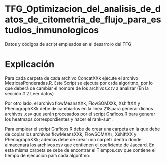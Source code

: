 # TFG_Optimizacion_del_analisis_de_datos_de_citometria_de_flujo_para_estudios_inmunologicos

Datos y códigos de script empleados en el desarrollo del TFG

# Explicación

Para cada carpeta de cada archivo ConcatXXk ejecute el archivo MetricasPonderadas.R.
Este Script se ejecuta por cada algoritmo, por lo que deberá de cambiar el nombre de 
los archivos.csv a analizar (En la sección # 2 Leer datos)

Por otro lado, el archivo flowMeansXXk, FlowSOMXXk, XshiftXX y PhenographXXk debe de 
cambiarlos en la línea 218 para generar dichos archivos .csv que serán procesados por
el script Graficos.R para generar los heatmaps correspondientes y hacer el rank-sum.

Para emplear el script Graficos.R debe de crear una carpeta en la que debe de copiar 
los archivos flowMeansXXk, FlowSOMXXk, XshiftXX y PhenographXXk; además debe de crear 
una carpeta dentro donde almacenará los archivos.csv que contienen el coeficiente de
Jaccard. En esta misma carpeta se debe de encontrar el Tiempos.csv que contiene el 
tiempo de ejecución para cada algoritmo.
